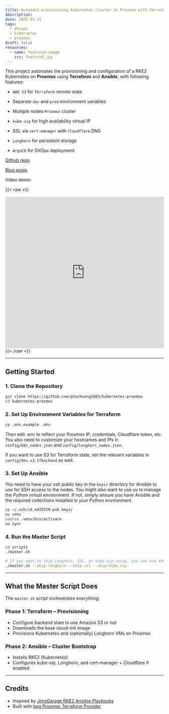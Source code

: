 ```yaml
---
title: Automate provisioning Kubernetes cluster on Proxmox with Terraform + Ansible
description:
date: 2025-05-31
tags:
  - devops
  - kubernetes
  - proxmox
draft: false
resources:
  - name: featured-image
    src: featured.jpg
---
```


This project automates the provisioning and configuration of a RKE2 Kubernetes on **Proxmox** using **Terraform** and **Ansible**, with following features:

- `AWS S3` for `Terraform` remote state
- Separate `dev` and `prod` environment variables
- Multiple nodes `Proxmox` cluster

- `kube-vip` for high availability virtual IP
- SSL via `cert-manager` with `Cloudflare` DNS
- `Longhorn` for persistent storage
- `ArgoCD` for GitOps deployment


[Github repo](https://github.com/phuchoang2603/kubernetes-proxmox)

[Blog posts](https://phuchoang.sbs/posts/terraform-ansible-proxmox-k8s)

Video demo:

{{< raw >}}
  <div>
<iframe width="100%" height="480" src="https://www.youtube.com/embed/Ao6IPSmUFcE?si=c1xDt3n8Lts9KPGo" title="YouTube video player" frameborder="0" allow="accelerometer; autoplay; clipboard-write; encrypted-media; gyroscope; picture-in-picture; web-share" referrerpolicy="strict-origin-when-cross-origin" allowfullscreen></iframe>
  </div>
{{< /raw >}}

---

## Getting Started

### 1. Clone the Repository

```bash
git clone https://github.com/phuchoang2603/kubernetes-proxmox
cd kubernetes-proxmox
```

### 2. Set Up Environment Variables for Terraform

```bash
cp .env.example .env
```

Then edit .env to reflect your Proxmox IP, credentials, Cloudflare token, etc. You also need to customize your hostnames and IPs in `config/k8s_nodes.json` and `config/longhorn_nodes.json`.

If you want to use S3 for Terraform state, set the relevant variables in `config/dev.s3.tfbackend` as well.

### 3. Set Up Ansible

You need to have your ssh public key in the `keys/` directory for Ansible to use for SSH access to the nodes. You might also want to use uv to manage the Python virtual environment. If not, simply ensure you have Ansible and the required collections installed in your Python environment.

```bash
cp ~/.ssh/id_ed25519.pub keys/
uv venv
source .venv/bin/activate
uv sync
```

### 4. Run the Master Script

```bash
cd scripts
./master.sh

# If you want to skip Longhorn, SSL, or kube-vip setup, you can use the flags:
./master.sh --skip-longhorn --skip-ssl --skip-kube_vip
```

---

## What the Master Script Does

The `master.sh` script orchestrates everything:

### Phase 1: Terraform – Provisioning

- Configure backend state to use Amazon S3 or not
- Downloads the base cloud-init image
- Provisions Kubernetes and (optionally) Longhorn VMs on Proxmox

### Phase 2: Ansible – Cluster Bootstrap

- Installs RKE2 (Kubernetes)
- Configures kube-vip, Longhorn, and cert-manager + Cloudflare if enabled

---

## Credits

- Inspired by [JimsGarage RKE2 Ansible Playbooks](https://github.com/JamesTurland/JimsGarage)
- Built with [bpg Proxmox Terraform Provider](https://registry.terraform.io/providers/bpg/proxmox/latest)